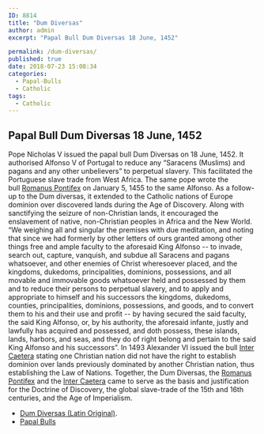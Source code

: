 ```yaml
---
ID: 8814
title: "Dum Diversas"
author: admin
excerpt: "Papal Bull Dum Diversas 18 June, 1452"

permalink: /dum-diversas/
published: true
date: 2018-07-23 15:08:34
categories:
  - Papal-Bulls
  - Catholic
tags:
  - Catholic
---
```

## **Papal Bull Dum Diversas 18 June, 1452**

Pope Nicholas V issued the papal bull Dum Diversas on 18 June, 1452. It authorised Alfonso V of Portugal to reduce any “Saracens (Muslims) and pagans and any other unbelievers” to perpetual slavery. This facilitated the Portuguese slave trade from West Africa. The same pope wrote the bull [Romanus Pontifex](/the-bull-romanus-pontifex-nicholas-v/) on January 5, 1455 to the same Alfonso. As a follow-up to the Dum diversas, it extended to the Catholic nations of Europe dominion over discovered lands during the Age of Discovery. Along with sanctifying the seizure of non-Christian lands, it encouraged the enslavement of native, non-Christian peoples in Africa and the New World. “We weighing all and singular the premises with due meditation, and noting that since we had formerly by other letters of ours granted among other things free and ample faculty to the aforesaid King Alfonso -- to invade, search out, capture, vanquish, and subdue all Saracens and pagans whatsoever, and other enemies of Christ wheresoever placed, and the kingdoms, dukedoms, principalities, dominions, possessions, and all movable and immovable goods whatsoever held and possessed by them and to reduce their persons to perpetual slavery, and to apply and appropriate to himself and his successors the kingdoms, dukedoms, counties, principalities, dominions, possessions, and goods, and to convert them to his and their use and profit -- by having secured the said faculty, the said King Alfonso, or, by his authority, the aforesaid infante, justly and lawfully has acquired and possessed, and doth possess, these islands, lands, harbors, and seas, and they do of right belong and pertain to the said King Alfonso and his successors”. In 1493 Alexander VI issued the bull [Inter Caetera](/inter-caetera/) stating one Christian nation did not have the right to establish dominion over lands previously dominated by another Christian nation, thus establishing the Law of Nations. Together, the Dum Diversas, the [Romanus Pontifex](/the-bull-romanus-pontifex-nicholas-v/) and the [Inter Caetera](/inter-caetera/) came to serve as the basis and justification for the Doctrine of Discovery, the global slave-trade of the 15th and 16th centuries, and the Age of Imperialism.  
- [Dum Diversas (Latin Original)](https://books.google.com/books?id=6NDmAAAAMAAJ&dq=%22Bullarium%20patronatus%20Portugalliae%20Regum%22&pg=PA22#v=onepage&q&f=false).
- [Papal Bulls](/papal-bulls/)
